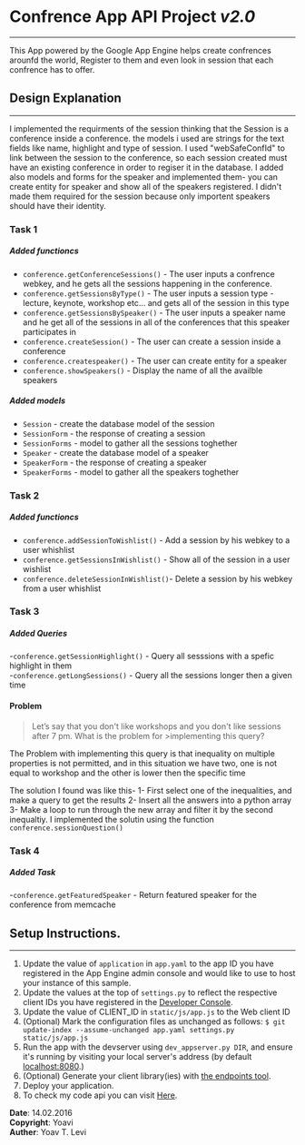 # Confrence App API Project *v2.0*
---------------------------

This App powered by the Google App Engine helps create confrences arounfd the world,
Register to them and even look in session that each confrence has to offer.

## Design Explanation
----------------------
I implemented the requirments of the session thinking that the Session is
a conference inside a conference.
the models i used are strings for the text fields like name, highlight and type of session.
I used "webSafeConfId" to link between the session to the conference, so each session
created must have an existing conference in order to regiser it in the database. 
I added also models and forms for the speaker and implemented them- you can create 
entity for speaker and show all of the speakers registered. I didn't made them required 
for the session because only importent speakers should have their identity.

### Task 1
##### Added functioncs
- `conference.getConferenceSessions()` - The user inputs a confrence webkey, and he gets all the sessions happening in the conference. 
- `conference.getSessionsByType()` - The user inputs a session type -lecture, keynote, workshop etc... and gets all of the session in this type 
- `conference.getSessionsBySpeaker()` - The user inputs a speaker name and he get all of the sessions in all of the conferences that this speaker participates in
- `conference.createSession()` - The user can create a session inside a conference
- `conference.createspeaker()` - The user can create entity for a speaker
- `conference.showSpeakers()` - Display the name of all the availble speakers 	
##### Added models 
- `Session` - create the database model of the session
- `SessionForm` - the response of creating a session
- `SessionForms` - model to gather all the sessions toghether
- `Speaker` - create the database model of a speaker
- `SpeakerForm` - the response of creating a speaker
- `SpeakerForms` - model to gather all the speakers toghether
### Task 2
##### Added functioncs
- `conference.addSessionToWishlist()` - Add a session by his webkey to a user whishlist    
- `conference.getSessionsInWishlist()` - Show all of the session in a user wishlist   
- `conference.deleteSessionInWishlist()`- Delete a session by his webkey from a user whishlist

### Task 3 
##### Added Queries 
-`conference.getSessionHighlight()` - Query all sesssions with a spefic highlight in them    
-`conference.getLongSessions()` - Query all the sessions longer then a given time

#### Problem 
>Let’s say that you don't like workshops and you don't like sessions after 7 pm. What is the problem for >implementing this query?   

The Problem with implementing this query is that inequality on multiple properties is not permitted, and in this situation we have two, one is not equal to workshop and the other is lower then the specific time

The solution I found was like this-
1- First select one of the inequalities, and make a query to get the results
2- Insert all the answers into a python array 
3- Make a loop to run through the new array and filter it by the second inequaltiy.
I implemented the solutin using the function `conference.sessionQuestion()`

### Task 4
##### Added Task
-`conference.getFeaturedSpeaker` - Return featured speaker for the conference from memcache

## Setup Instructions.
-----------------------
1. Update the value of `application` in `app.yaml` to the app ID you
   have registered in the App Engine admin console and would like to use to host
   your instance of this sample.
2. Update the values at the top of `settings.py` to
   reflect the respective client IDs you have registered in the
   [Developer Console](https://console.developers.google.com/).
3. Update the value of CLIENT_ID in `static/js/app.js` to the Web client ID
4. (Optional) Mark the configuration files as unchanged as follows:
   `$ git update-index --assume-unchanged app.yaml settings.py static/js/app.js`
5. Run the app with the devserver using `dev_appserver.py DIR`, and ensure it's running by visiting your local server's address (by default [localhost:8080](https://localhost:8080).)
6. (Optional) Generate your client library(ies) with [the endpoints tool](https://localhost:8080/_ah/api/explorer).
7. Deploy your application.
8. To check my code api you can visit [Here](https://apis-explorer.appspot.com/apis-explorer/?base=https://udacityp4-1190.appspot.com/_ah/api#p/conference/v2/).




**Date**:       14.02.2016     
**Copyright**:  Yoavi   
**Auther**:     Yoav T. Levi
